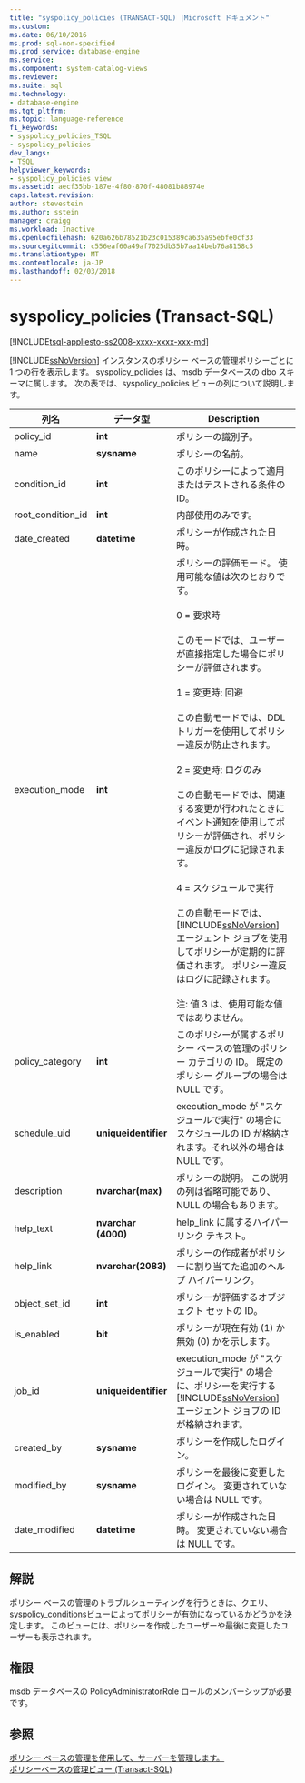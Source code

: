 ```yaml
---
title: "syspolicy_policies (TRANSACT-SQL) |Microsoft ドキュメント"
ms.custom: 
ms.date: 06/10/2016
ms.prod: sql-non-specified
ms.prod_service: database-engine
ms.service: 
ms.component: system-catalog-views
ms.reviewer: 
ms.suite: sql
ms.technology:
- database-engine
ms.tgt_pltfrm: 
ms.topic: language-reference
f1_keywords:
- syspolicy_policies_TSQL
- syspolicy_policies
dev_langs:
- TSQL
helpviewer_keywords:
- syspolicy_policies view
ms.assetid: aecf35bb-187e-4f80-870f-48081b88974e
caps.latest.revision: 
author: stevestein
ms.author: sstein
manager: craigg
ms.workload: Inactive
ms.openlocfilehash: 620a626b78521b23c015389ca635a95ebfe0cf33
ms.sourcegitcommit: c556eaf60a49af7025db35b7aa14beb76a8158c5
ms.translationtype: MT
ms.contentlocale: ja-JP
ms.lasthandoff: 02/03/2018
---
```

# <a name="syspolicypolicies-transact-sql"></a>syspolicy_policies (Transact-SQL)
[!INCLUDE[tsql-appliesto-ss2008-xxxx-xxxx-xxx-md](../../includes/tsql-appliesto-ss2008-xxxx-xxxx-xxx-md.md)]

  [!INCLUDE[ssNoVersion](../../includes/ssnoversion-md.md)] インスタンスのポリシー ベースの管理ポリシーごとに 1 つの行を表示します。 syspolicy_policies は、msdb データベースの dbo スキーマに属します。 次の表では、syspolicy_policies ビューの列について説明します。  
  
|列名|データ型|Description|  
|-----------------|---------------|-----------------|  
|policy_id|**int**|ポリシーの識別子。|  
|name|**sysname**|ポリシーの名前。|  
|condition_id|**int**|このポリシーによって適用またはテストされる条件の ID。|  
|root_condition_id|**int**|内部使用のみです。|  
|date_created|**datetime**|ポリシーが作成された日時。|  
|execution_mode|**int**|ポリシーの評価モード。 使用可能な値は次のとおりです。<br /><br /> 0 = 要求時<br /><br /> このモードでは、ユーザーが直接指定した場合にポリシーが評価されます。<br /><br /> 1 = 変更時: 回避<br /><br /> この自動モードでは、DDL トリガーを使用してポリシー違反が防止されます。<br /><br /> 2 = 変更時: ログのみ<br /><br /> この自動モードでは、関連する変更が行われたときにイベント通知を使用してポリシーが評価され、ポリシー違反がログに記録されます。<br /><br /> 4 = スケジュールで実行<br /><br /> この自動モードでは、 [!INCLUDE[ssNoVersion](../../includes/ssnoversion-md.md)] エージェント ジョブを使用してポリシーが定期的に評価されます。 ポリシー違反はログに記録されます。<br /><br /> 注: 値 3 は、使用可能な値ではありません。|  
|policy_category|**int**|このポリシーが属するポリシー ベースの管理のポリシー カテゴリの ID。 既定のポリシー グループの場合は NULL です。|  
|schedule_uid|**uniqueidentifier**|execution_mode が "スケジュールで実行" の場合にスケジュールの ID が格納されます。それ以外の場合は NULL です。|  
|description|**nvarchar(max)**|ポリシーの説明。 この説明の列は省略可能であり、NULL の場合もあります。|  
|help_text|**nvarchar (4000)**|help_link に属するハイパーリンク テキスト。|  
|help_link|**nvarchar(2083)**|ポリシーの作成者がポリシーに割り当てた追加のヘルプ ハイパーリンク。|  
|object_set_id|**int**|ポリシーが評価するオブジェクト セットの ID。|  
|is_enabled|**bit**|ポリシーが現在有効 (1) か無効 (0) かを示します。|  
|job_id|**uniqueidentifier**|execution_mode が "スケジュールで実行" の場合に、ポリシーを実行する [!INCLUDE[ssNoVersion](../../includes/ssnoversion-md.md)] エージェント ジョブの ID が格納されます。|  
|created_by|**sysname**|ポリシーを作成したログイン。|  
|modified_by|**sysname**|ポリシーを最後に変更したログイン。 変更されていない場合は NULL です。|  
|date_modified|**datetime**|ポリシーが作成された日時。 変更されていない場合は NULL です。|  
  
## <a name="remarks"></a>解説  
 ポリシー ベースの管理のトラブルシューティングを行うときは、クエリ、 [syspolicy_conditions](../../relational-databases/system-catalog-views/syspolicy-conditions-transact-sql.md)ビューによってポリシーが有効になっているかどうかを決定します。 このビューには、ポリシーを作成したユーザーや最後に変更したユーザーも表示されます。  
  
## <a name="permissions"></a>権限  
 msdb データベースの PolicyAdministratorRole ロールのメンバーシップが必要です。  
  
## <a name="see-also"></a>参照  
 [ポリシー ベースの管理を使用して、サーバーを管理します。](../../relational-databases/policy-based-management/administer-servers-by-using-policy-based-management.md)   
 [ポリシーベースの管理ビュー &#40;Transact-SQL&#41;](../../relational-databases/system-catalog-views/policy-based-management-views-transact-sql.md)  
  
  
